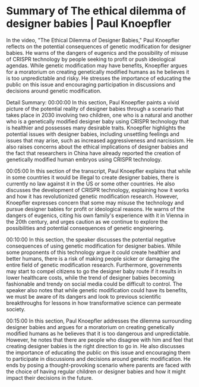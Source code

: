 # Summary of The ethical dilemma of designer babies | Paul Knoepfler

In the video, "The Ethical Dilemma of Designer Babies," Paul Knoepfler reflects on the potential consequences of genetic modification for designer babies. He warns of the dangers of eugenics and the possibility of misuse of CRISPR technology by people seeking to profit or push ideological agendas. While genetic modification may have benefits, Knoepfler argues for a moratorium on creating genetically modified humans as he believes it is too unpredictable and risky. He stresses the importance of educating the public on this issue and encouraging participation in discussions and decisions around genetic modification.

Detail Summary: 
00:00:00
In this section, Paul Knoepfler paints a vivid picture of the potential reality of designer babies through a scenario that takes place in 2030 involving two children, one who is a natural and another who is a genetically modified designer baby using CRISPR technology that is healthier and possesses many desirable traits. Knoepfler highlights the potential issues with designer babies, including unsettling feelings and issues that may arise, such as increased aggressiveness and narcissism. He also raises concerns about the ethical implications of designer babies and the fact that researchers in China have already reported the creation of genetically modified human embryos using CRISPR technology.

00:05:00
In this section of the transcript, Paul Knoepfler explains that while in some countries it would be illegal to create designer babies, there is currently no law against it in the US or some other countries. He also discusses the development of CRISPR technology, explaining how it works and how it has revolutionized genetic modification research. However, Knoepfler expresses concern that some may misuse the technology and pursue designer babies for profit or ideological reasons. He warns of the dangers of eugenics, citing his own family's experience with it in Vienna in the 20th century, and urges caution as we continue to explore the possibilities and potential consequences of genetic engineering.

00:10:00
In this section, the speaker discusses the potential negative consequences of using genetic modification for designer babies. While some proponents of this technology argue it could create healthier and better humans, there is a risk of making people sicker or damaging the entire field of genetic modification research. Furthermore, governments may start to compel citizens to go the designer baby route if it results in lower healthcare costs, while the trend of designer babies becoming fashionable and trendy on social media could be difficult to control. The speaker also notes that while genetic modification could have its benefits, we must be aware of its dangers and look to previous scientific breakthroughs for lessons in how transformative science can permeate society.

00:15:00
In this section, Paul Knoepfler addresses the dilemma surrounding designer babies and argues for a moratorium on creating genetically modified humans as he believes that it is too dangerous and unpredictable. However, he notes that there are people who disagree with him and feel that creating designer babies is the right direction to go in. He also discusses the importance of educating the public on this issue and encouraging them to participate in discussions and decisions around genetic modification. He ends by posing a thought-provoking scenario where parents are faced with the choice of having regular children or designer babies and how it might impact their decisions in the future.

